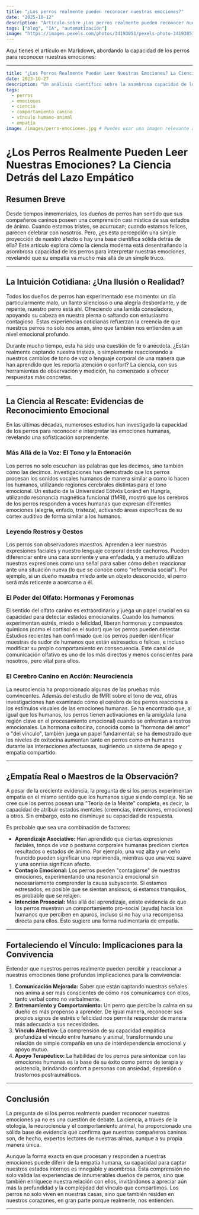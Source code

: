 ```yaml
---
title: "¿Los perros realmente pueden reconocer nuestras emociones?"
date: "2025-10-12"
description: "Artículo sobre ¿Los perros realmente pueden reconocer nuestras emociones?"
tags: ["blog", "IA", "automatización"]
image: "https://images.pexels.com/photos/34193051/pexels-photo-34193051.jpeg?auto=compress&cs=tinysrgb&h=350"
---
```


Aquí tienes el artículo en Markdown, abordando la capacidad de los perros para reconocer nuestras emociones:

---
```yaml
title: "¿Los Perros Realmente Pueden Leer Nuestras Emociones? La Ciencia Detrás del Lazo Empático"
date: 2023-10-27
description: "Un análisis científico sobre la asombrosa capacidad de los perros para interpretar las emociones humanas, explorando evidencias desde el comportamiento hasta la neurociencia."
tags:
  - perros
  - emociones
  - ciencia
  - comportamiento canino
  - vínculo humano-animal
  - empatía
image: /images/perro-emociones.jpg # Puedes usar una imagen relevante aquí
```

# ¿Los Perros Realmente Pueden Leer Nuestras Emociones? La Ciencia Detrás del Lazo Empático

## Resumen Breve

Desde tiempos inmemoriales, los dueños de perros han sentido que sus compañeros caninos poseen una comprensión casi mística de sus estados de ánimo. Cuando estamos tristes, se acurrucan; cuando estamos felices, parecen celebrar con nosotros. Pero, ¿es esta percepción una simple proyección de nuestro afecto o hay una base científica sólida detrás de ella? Este artículo explora cómo la ciencia moderna está desentrañando la asombrosa capacidad de los perros para interpretar nuestras emociones, revelando que su empatía va mucho más allá de un simple truco.

---

## La Intuición Cotidiana: ¿Una Ilusión o Realidad?

Todos los dueños de perros han experimentado ese momento: un día particularmente malo, un llanto silencioso o una alegría desbordante, y de repente, nuestro perro está ahí. Ofreciendo una lamida consoladora, apoyando su cabeza en nuestra pierna o saltando con entusiasmo contagioso. Estas experiencias cotidianas refuerzan la creencia de que nuestros perros no solo nos aman, sino que también nos entienden a un nivel emocional profundo.

Durante mucho tiempo, esta ha sido una cuestión de fe o anécdota. ¿Están realmente captando nuestra tristeza, o simplemente reaccionando a nuestros cambios de tono de voz o lenguaje corporal de una manera que han aprendido que les reporta atención o confort? La ciencia, con sus herramientas de observación y medición, ha comenzado a ofrecer respuestas más concretas.

---

## La Ciencia al Rescate: Evidencias de Reconocimiento Emocional

En las últimas décadas, numerosos estudios han investigado la capacidad de los perros para reconocer e interpretar las emociones humanas, revelando una sofisticación sorprendente.

### Más Allá de la Voz: El Tono y la Entonación

Los perros no solo escuchan las palabras que les decimos, sino también cómo las decimos. Investigaciones han demostrado que los perros procesan los sonidos vocales humanos de manera similar a como lo hacen los humanos, utilizando regiones cerebrales distintas para el tono emocional. Un estudio de la Universidad Eötvös Loránd en Hungría, utilizando resonancia magnética funcional (fMRI), mostró que los cerebros de los perros responden a voces humanas que expresan diferentes emociones (alegría, enfado, tristeza), activando áreas específicas de su córtex auditivo de forma similar a los humanos.

### Leyendo Rostros y Gestos

Los perros son observadores maestros. Aprenden a leer nuestras expresiones faciales y nuestro lenguaje corporal desde cachorros. Pueden diferenciar entre una cara sonriente y una enfadada, y a menudo utilizan nuestras expresiones como una señal para saber cómo deben reaccionar ante una situación nueva (lo que se conoce como "referencia social"). Por ejemplo, si un dueño muestra miedo ante un objeto desconocido, el perro será más reticente a acercarse a él.

### El Poder del Olfato: Hormonas y Feromonas

El sentido del olfato canino es extraordinario y juega un papel crucial en su capacidad para detectar estados emocionales. Cuando los humanos experimentan estrés, miedo o felicidad, liberan hormonas y compuestos químicos (como el cortisol en el sudor) que los perros pueden detectar. Estudios recientes han confirmado que los perros pueden identificar muestras de sudor de humanos que están estresados o felices, e incluso modificar su propio comportamiento en consecuencia. Este canal de comunicación olfativo es uno de los más directos y menos conscientes para nosotros, pero vital para ellos.

### El Cerebro Canino en Acción: Neurociencia

La neurociencia ha proporcionado algunas de las pruebas más convincentes. Además del estudio de fMRI sobre el tono de voz, otras investigaciones han examinado cómo el cerebro de los perros reacciona a los estímulos visuales de las emociones humanas. Se ha encontrado que, al igual que los humanos, los perros tienen activaciones en la amígdala (una región clave en el procesamiento emocional) cuando se enfrentan a rostros emocionales. La hormona oxitocina, conocida como la "hormona del amor" o "del vínculo", también juega un papel fundamental; se ha demostrado que los niveles de oxitocina aumentan tanto en perros como en humanos durante las interacciones afectuosas, sugiriendo un sistema de apego y empatía compartido.

---

## ¿Empatía Real o Maestros de la Observación?

A pesar de la creciente evidencia, la pregunta de si los perros experimentan empatía en el mismo sentido que los humanos sigue siendo compleja. No se cree que los perros posean una "Teoría de la Mente" completa, es decir, la capacidad de atribuir estados mentales (creencias, intenciones, emociones) a otros. Sin embargo, esto no disminuye su capacidad de respuesta.

Es probable que sea una combinación de factores:

*   **Aprendizaje Asociativo:** Han aprendido que ciertas expresiones faciales, tonos de voz o posturas corporales humanas predicen ciertos resultados o estados de ánimo. Por ejemplo, una voz alta y un ceño fruncido pueden significar una reprimenda, mientras que una voz suave y una sonrisa significan afecto.
*   **Contagio Emocional:** Los perros pueden "contagiarse" de nuestras emociones, experimentando una resonancia emocional sin necesariamente comprender la causa subyacente. Si estamos estresados, es posible que se sientan ansiosos; si estamos tranquilos, es probable que se relajen.
*   **Intención Prosocial:** Más allá del aprendizaje, existe evidencia de que los perros muestran un comportamiento pro-social (ayuda) hacia los humanos que perciben en apuros, incluso si no hay una recompensa directa para ellos. Esto sugiere una forma rudimentaria de empatía.

---

## Fortaleciendo el Vínculo: Implicaciones para la Convivencia

Entender que nuestros perros realmente pueden percibir y reaccionar a nuestras emociones tiene profundas implicaciones para la convivencia:

1.  **Comunicación Mejorada:** Saber que están captando nuestras señales nos anima a ser más conscientes de cómo nos comunicamos con ellos, tanto verbal como no verbalmente.
2.  **Entrenamiento y Comportamiento:** Un perro que percibe la calma en su dueño es más propenso a aprender. De igual manera, reconocer sus propios signos de estrés o felicidad nos permite responder de manera más adecuada a sus necesidades.
3.  **Vínculo Afectivo:** La comprensión de su capacidad empática profundiza el vínculo entre humano y animal, transformando una relación de simple compañía en una de interdependencia emocional y apoyo mutuo.
4.  **Apoyo Terapéutico:** La habilidad de los perros para sintonizar con las emociones humanas es la base de su éxito como perros de terapia y asistencia, brindando confort a personas con ansiedad, depresión o trastornos postraumáticos.

---

## Conclusión

La pregunta de si los perros realmente pueden reconocer nuestras emociones ya no es una cuestión de debate. La ciencia, a través de la etología, la neurociencia y el comportamiento animal, ha proporcionado una sólida base de evidencia que confirma que nuestros compañeros caninos son, de hecho, expertos lectores de nuestras almas, aunque a su propia manera única.

Aunque la forma exacta en que procesan y responden a nuestras emociones puede diferir de la empatía humana, su capacidad para captar nuestros estados internos es innegable y asombrosa. Esta comprensión no solo valida las experiencias de innumerables dueños de perros, sino que también enriquece nuestra relación con ellos, invitándonos a apreciar aún más la profundidad y la complejidad del vínculo que compartimos. Los perros no solo viven en nuestras casas, sino que también residen en nuestros corazones, en gran parte porque realmente, nos entienden.

---